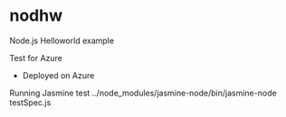 # nodhw

Node.js Helloworld example

Test for Azure
- Deployed on Azure

Running Jasmine test
../node_modules/jasmine-node/bin/jasmine-node testSpec.js
